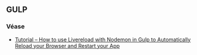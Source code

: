 ## GULP

### Véase

* [Tutorial – How to use Livereload with Nodemon in Gulp to Automatically Reload your Browser and Restart your App](http://jpsierens.com/tutorial-livereload-nodemon-gulp/)
